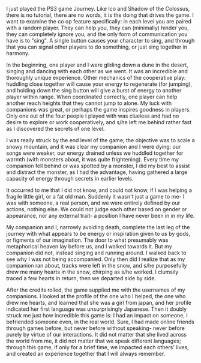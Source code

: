 <!-- more -->

I just played the PS3 game Journey. Like Ico and Shadow of the Colossus, there is no tutorial, there are no words, it is the doing that drives the game. I want to examine the co op feature specifically: in each level you are paired with a random player. They can help you, they can (minimally) hinder you, they can completely ignore you, and the only form of communication you have is to "sing". A single button causes your character to sing, and through that you can signal other players to do something, or just sing together in harmony.

In the beginning, one player and I were gliding down a dune in the desert, singing and dancing with each other as we went. It was an incredible and thoroughly unique experience. Other mechanics of the cooperative play: huddling close together will cause your energy to regenerate (for jumping), and holding down the sing button will give a burst of energy to another player within range. When coordinated correctly, one player can help another reach heights that they cannot jump to alone. My luck with companions was great, or perhaps the game inspires goodness in players. Only one out of the four people I played with was clueless and had no desire to explore or work cooperatively, and s/he left me behind rather fast as I discovered the secrets of one level.

I was really struck by the end level of the game; the objective was to scale a snowy mountain, and it was clear my companion and I were dying: our songs were weaker, our energy drained unless we huddled together for warmth (with monsters about, it was quite frightening). Every time my companion fell behind or was spotted by a monster, I did my best to assist and distract the monster, as I had the advantage, having gathered a large capacity of energy through secrets in earlier levels.

It occurred to me that I did not know, and could not know, if I was helping a fragile little girl, or a fat old man. Suddenly it wasn't just a game to me- I was with someone, a real person, and we were entirely defined by our actions, nothing else. We could not judge each other based on gender or appearance, nor any external trait- a position I have never been in in my life. 

My companion and I, narrowly avoiding death, complete the last leg of the journey with what appears to be energy or inspiration given to us by gods, or figments of our imagination. The door to what presumably was metaphorical heaven lay before us, and I walked towards it. But my companion did not, instead singing and running around. I walked back to see why I was not being accompanied. Only then did I realize that as my companion ran about, tracks were left in the snow, and s/he purposefully drew me many hearts in the snow, chirping as s/he worked. I clumsily traced a few hearts in return, then we departed side by side. 

After the credits rolled, the game supplied me with the usernames of my companions. I looked at the profile of the one who I helped, the one who drew me hearts, and learned that she was a girl from japan, and her profile indicated her first language was unsurprisingly Japanese. Then it doubly struck me just how incredible this game is: I had an impact on someone, I befriended someone even, in the real world. Sure, I had made online friends through games before, but never before without speaking- never before purely by virtue of our interactions. It did not matter that she lived across the world from me, it did not matter that we speak different languages; through this game, if only for a brief time, we impacted each others' lives, and created an experience together that I will always remember.

